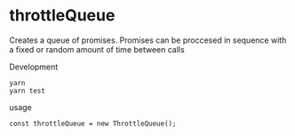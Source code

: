 # throttleQueue

Creates a queue of promises. Promises can be proccesed in sequence with a fixed or random amount of time
between calls 

Development
```
yarn
yarn test
```

usage
```
const throttleQueue = new ThrottleQueue();

```
